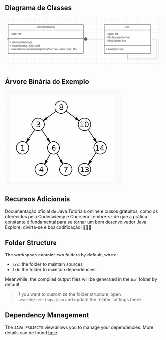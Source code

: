 ## Diagrama de Classes
<img src="documentation/images/diagramaDeClasses.png">


## Árvore Binária do Exemplo
<img src="documentation/images/arvoreBinariaExemplo.png">

## Recursos Adicionais

Documentação oficial do Java
Tutoriais online e cursos gratuitos, como os oferecidos pela Codecademy e Coursera
Lembre-se de que a prática constante é fundamental para se tornar um bom desenvolvedor Java. Explore, divirta-se e boa codificação! 🚀👩‍💻

## Folder Structure

The workspace contains two folders by default, where:

- `src`: the folder to maintain sources
- `lib`: the folder to maintain dependencies

Meanwhile, the compiled output files will be generated in the `bin` folder by default.

> If you want to customize the folder structure, open `.vscode/settings.json` and update the related settings there.

## Dependency Management

The `JAVA PROJECTS` view allows you to manage your dependencies. More details can be found [here](https://github.com/microsoft/vscode-java-dependency#manage-dependencies).
